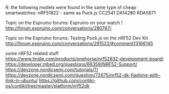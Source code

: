 R: the following models were found in the same type of cheap smartwatches:
nRF51822 - same as Puck.js
CC2541
DA14280
RDA5871

Topic on the Espruino forums: Espruino on your watch !
http://forum.espruino.com/conversations/280747/

Topic on the Espruino forums: Testing Puck.js on the nRF52 Dev Kit
http://forum.espruino.com/conversations/291522/#comment13166145

some nRF52 related stuff
https://www.tindie.com/products/onehorse/nrf52832-development-board/
https://developer.mbed.org/questions/68359/NRF52-Support/
https://devzone.nordicsemi.com/tutorials/7/
https://devzone.nordicsemi.com/question/72675/nrf52-dk-flashing-with-jlink-in-ubuntu/
https://github.com/contiki-os/contiki/tree/master/platform/nrf52dk
